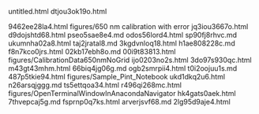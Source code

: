 untitled.html
dtjou3ok19o.html

9462ee28la4.html
figures/650 nm calibration with error
jq3iou3667o.html
d9dojshtd68.html
pseo5sae8e4.md
odos56lord4.html
sp90fj8rhvc.md
ukumnha02a8.html
taj2jratal8.md
3kgdvnloq18.html
h1ae808228c.md
f8n7kco0jrs.html
02kb17ebh8o.md
00i9t83813.html
figures/CalibrationData650nmNoGrid
ijo0203no2s.html
3do97s930qc.html
m43gt43mhm.html
66biq4jg06g.md
ogb2smrpii4.html
t0i2oojuu1s.md
487p5tkie94.html
figures/Sample_Pint_Notebook
ukd1dkq2u6.html
n26arsqjggg.md
ts5ettqoa34.html
r496qi268mc.html
figures/OpenTerminalWindowInAnacondaNavigator
hk4gats0aek.html
7thvepcaj5g.md
fsprnp0q7ks.html
arverjsvf68.md
2lg95d9aje4.html